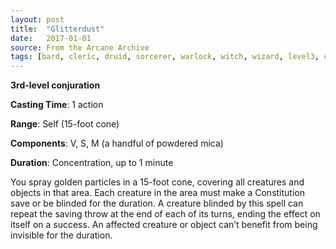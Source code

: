 ```yaml
---
layout: post
title:  "Glitterdust"
date:   2017-01-01
source: From the Arcane Archive
tags: [bard, cleric, druid, sorcerer, warlock, witch, wizard, level3, conjuration, hb, fan]
---
```


**3rd-level conjuration**

**Casting Time**: 1 action

**Range**: Self (15-foot cone)

**Components**: V, S, M (a handful of powdered mica)

**Duration**: Concentration, up to 1 minute

You spray golden particles in a 15-foot cone, covering all creatures and objects in that area. Each creature in the area must make a Constitution save or be blinded for the duration. A creature blinded by this spell can repeat the saving throw at the end of each of its turns, ending the effect on itself on a success. An affected creature or object can’t benefit from being invisible for the duration.
